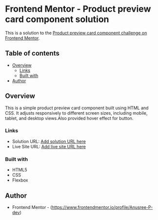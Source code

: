 # Frontend Mentor - Product preview card component solution

This is a solution to the [Product preview card component challenge on Frontend Mentor](https://www.frontendmentor.io/challenges/product-preview-card-component-GO7UmttRfa).
## Table of contents

- [Overview](#overview)
  - [Links](#links)
  - [Built with](#built-with)
- [Author](#author)


## Overview

This is a simple product preview card component built using HTML and CSS. It adjusts responsively to different screen sizes, including mobile, tablet, and desktop views.Also provided hover effect for button.

### Links

- Solution URL: [Add solution URL here](https://your-solution-url.com)
- Live Site URL: [Add live site URL here](https://your-live-site-url.com)

### Built with

- HTML5
- CSS
- Flexbox

## Author

- Frontend Mentor - (https://www.frontendmentor.io/profile/Anusree-P-dev)

